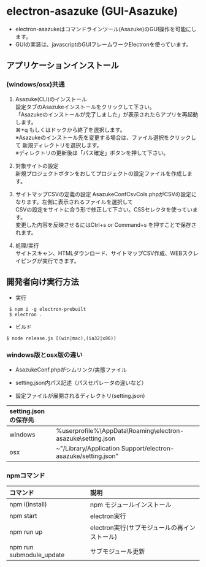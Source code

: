 # electron-asazuke (GUI-Asazuke)

- electron-asazukeはコマンドラインツール(Asazuke)のGUI操作を可能にします。  
- GUIの実装は、javascriptのGUIフレームワークElectronを使っています。

## アプリケーションインストール
### (windows/osx)共通

1. Asazuke(CLI)のインストール  
設定タブのAsazukeインストールをクリックして下さい。  
「Asazukeのインストールが完了しました」が表示されたらアプリを再起動します。  
⌘+q もしくはドックから終了を選択します。  
※Asazukeのインストール先を変更する場合は、ファイル選択をクリックして
新規ディレクトリを選択します。  
※ディレクトリの更新後は「パス確定」ボタンを押して下さい。

2. 対象サイトの設定  
新規プロジェクトボタンをおしてプロジェクトの設定ファイルを作成します。

3. サイトマップCSVの定義の設定
AsazukeConfCsvCols.phpがCSVの設定になります。左側に表示されるファイルを選択して  
CSVの設定をサイトに合う形で修正して下さい。CSSセレクタを使っています。  
変更した内容を反映させるにはCtrl+s or Command+s を押すことで保存されます。

4. 処理/実行  
サイトスキャン、HTMLダウンロード、サイトマップCSV作成、WEBスクレイピングが実行できます。
 

## 開発者向け実行方法
- 実行
```
 $ npm i -g electron-prebuilt
 $ electron .
```

 
- ビルド
```
$ node release.js [(win|mac),(ia32|x86)]
```

### windows版とosx版の違い
- AsazukeConf.phpがシムリンク/実態ファイル
- setting.json内パス記述（パスセパレータの違いなど）

- 設定ファイルが展開されるディレクトリ(setting.json)  　

|setting.jsonの保存先||
|:--|:--|
|windows|%userprofile%\AppData\Roaming\electron-asazuke\setting.json|  
|osx|~"/Library/Application Support/electron-asazuke/setting.json"|  


### npmコマンド

|コマンド|説明|
|:--|:--|
|npm i(install)|npm モジュールインストール|
|npm start| electron実行|
|npm run up| electron実行(サブモジュールの再インストール)|
|npm run submodule_update | サブモジュール更新 |
